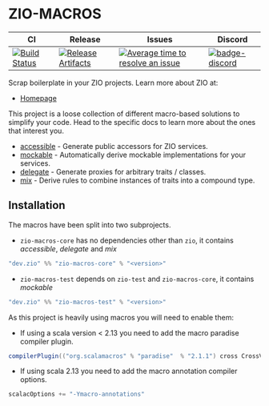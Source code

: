 # ZIO-MACROS

| CI | Release | Issues |  Discord |
| --- | --- | --- | --- |
| [![Build Status][badge-ci]][link-ci] | [![Release Artifacts][badge-sonatype]][link-sonatype] | [![Average time to resolve an issue][badge-iim]][link-iim] | [![badge-discord]][link-discord] |

Scrap boilerplate in your ZIO projects.
Learn more about ZIO at:

- [Homepage](https://zio.dev)

This project is a loose collection of different macro-based solutions to simplify your code. Head to the specific docs to
learn more about the ones that interest you.

- [accessible](docs/accessible.md) - Generate public accessors for ZIO services.
- [mockable](docs/mockable.md) - Automatically derive mockable implementations for your services.
- [delegate](docs/delegate.md) - Generate proxies for arbitrary traits / classes.
- [mix](docs/mix.md) - Derive rules to combine instances of traits into a compound type.

## Installation

The macros have been split into two subprojects.

- `zio-macros-core` has no dependencies other than `zio`, it contains _accessible_, _delegate_ and _mix_

```scala
"dev.zio" %% "zio-macros-core" % "<version>"
```

- `zio-macros-test` depends on `zio-test` and `zio-macros-core`, it contains _mockable_

```scala
"dev.zio" %% "zio-macros-test" % "<version>"
```

As this project is heavily using macros you will need to enable them:

- If using a scala version < 2.13 you need to add the macro paradise compiler plugin.

```scala
compilerPlugin(("org.scalamacros" % "paradise"  % "2.1.1") cross CrossVersion.full)
```

- If using scala 2.13 you need to add the macro annotation compiler options.
```scala
scalacOptions += "-Ymacro-annotations"
```


[badge-ci]: https://circleci.com/gh/zio/zio-macros/tree/master.svg?style=svg
[badge-sonatype]: https://img.shields.io/nexus/r/https/oss.sonatype.org/dev.zio/zio-macros-core_2.12.svg
[badge-iim]: https://isitmaintained.com/badge/resolution/zio/zio-macros.svg
[badge-discord]: https://img.shields.io/discord/629491597070827530?logo=discord "chat on discord"

[link-ci]: https://circleci.com/gh/zio/zio-macros/tree/master
[link-sonatype]: https://oss.sonatype.org/content/repositories/releases/dev/zio/zio-macros-core_2.12/
[link-iim]: https://isitmaintained.com/project/zio/zio-macros
[link-discord]: https://discord.gg/2ccFBr4 "Discord"
